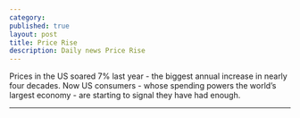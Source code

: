 ```yaml
---
category: 
published: true
layout: post
title: Price Rise
description: Daily news Price Rise
---
```


<p id="letters">Prices in the US soared 7% last year - the biggest annual increase in nearly four decades. Now US consumers - whose spending powers the world’s largest economy - are starting to signal they have had enough.</p>

---
